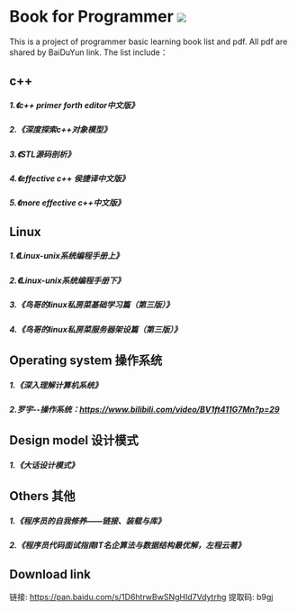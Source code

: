 # Book for Programmer ![](https://img.shields.io/badge/license-MIT-blue)

This is a project of programmer basic learning book list and pdf. All pdf are shared by BaiDuYun link.
The list include：
## c++ 
##### 1.《c++ primer forth editor中文版》
##### 2.《深度探索c++对象模型》
##### 3.《STL源码剖析》
##### 4.《effective c++ 侯捷译中文版》
##### 5.《more effective c++中文版》



## Linux
##### 1.《Linux-unix系统编程手册上》
##### 2.《Linux-unix系统编程手册下》
##### 3.《鸟哥的linux私房菜基础学习篇（第三版）》
##### 4.《鸟哥的linux私房菜服务器架设篇（第三版）》



## Operating system 操作系统
##### 1.《深入理解计算机系统》
##### 2.罗宇--操作系统：https://www.bilibili.com/video/BV1ft411G7Mn?p=29

## Design model 设计模式
##### 1.《大话设计模式》


## Others 其他
##### 1.《程序员的自我修养——链接、装载与库》
##### 2.《程序员代码面试指南IT名企算法与数据结构最优解，左程云著》

## Download link
链接: https://pan.baidu.com/s/1D6htrwBwSNgHId7Vdytrhg 提取码: b9gj




